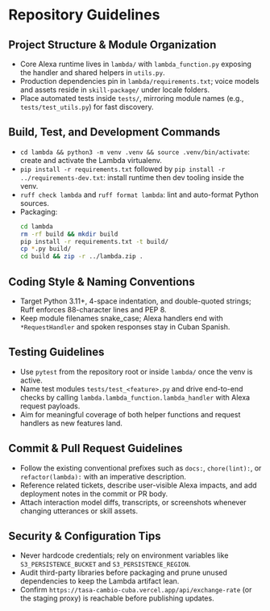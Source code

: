 # Repository Guidelines

## Project Structure & Module Organization
- Core Alexa runtime lives in `lambda/` with `lambda_function.py` exposing the handler and shared helpers in `utils.py`.
- Production dependencies pin in `lambda/requirements.txt`; voice models and assets reside in `skill-package/` under locale folders.
- Place automated tests inside `tests/`, mirroring module names (e.g., `tests/test_utils.py`) for fast discovery.

## Build, Test, and Development Commands
- `cd lambda && python3 -m venv .venv && source .venv/bin/activate`: create and activate the Lambda virtualenv.
- `pip install -r requirements.txt` followed by `pip install -r ../requirements-dev.txt`: install runtime then dev tooling inside the venv.
- `ruff check lambda` and `ruff format lambda`: lint and auto-format Python sources.
- Packaging: 
  ```bash
  cd lambda
  rm -rf build && mkdir build
  pip install -r requirements.txt -t build/
  cp *.py build/
  cd build && zip -r ../lambda.zip .
  ```

## Coding Style & Naming Conventions
- Target Python 3.11+, 4-space indentation, and double-quoted strings; Ruff enforces 88-character lines and PEP 8.
- Keep module filenames snake_case; Alexa handlers end with `*RequestHandler` and spoken responses stay in Cuban Spanish.

## Testing Guidelines
- Use `pytest` from the repository root or inside `lambda/` once the venv is active.
- Name test modules `tests/test_<feature>.py` and drive end-to-end checks by calling `lambda.lambda_function.lambda_handler` with Alexa request payloads.
- Aim for meaningful coverage of both helper functions and request handlers as new features land.

## Commit & Pull Request Guidelines
- Follow the existing conventional prefixes such as `docs:`, `chore(lint):`, or `refactor(lambda):` with an imperative description.
- Reference related tickets, describe user-visible Alexa impacts, and add deployment notes in the commit or PR body.
- Attach interaction model diffs, transcripts, or screenshots whenever changing utterances or skill assets.

## Security & Configuration Tips
- Never hardcode credentials; rely on environment variables like `S3_PERSISTENCE_BUCKET` and `S3_PERSISTENCE_REGION`.
- Audit third-party libraries before packaging and prune unused dependencies to keep the Lambda artifact lean.
- Confirm `https://tasa-cambio-cuba.vercel.app/api/exchange-rate` (or the staging proxy) is reachable before publishing updates.
